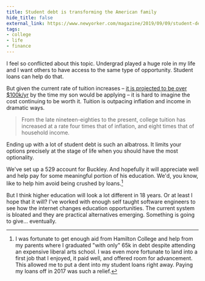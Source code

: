 ```yaml
---
title: Student debt is transforming the American family
hide_title: false
external_link: https://www.newyorker.com/magazine/2019/09/09/student-debt-is-transforming-the-american-family
tags:
- college
- life
- finance
--- 
```

I feel so conflicted about this topic. Undergrad played a huge role in my life and I want others to have access to the same type of opportunity. Student loans can help do that.

But given the current rate of tuition increases – [it is projected to be over $100k/yr][cost] by the time my son would be applying – it is hard to imagine the cost continuing to be worth it. Tuition is outpacing inflation and income in dramatic ways.

> From the late nineteen-eighties to the present, college tuition has increased at a rate four times that of inflation, and eight times that of household income.

Ending up with a lot of student debt is such an albatross. It limits your options precisely at the stage of life when you should have the most optionality.

We've set up a 529 account for Buckley. And hopefully it will appreciate well and help pay for some meaningful portion of his education. We'd, you know, like to help him avoid being crushed by loans.[^1]

But I think higher education will look a lot different in 18 years. Or at least I hope that it will? I've worked with enough self taught software engineers to see how the internet changes education opportunities. The current system is bloated and they are practical alternatives emerging. Something is going to give... eventually.

[cost]: https://www.cnbc.com/2017/03/17/in-18-years-a-college-degree-could-cost-about-500000.html
[^1]: I was fortunate to get enough aid from Hamilton College and help from my parents where I graduated "with only" 65k in debt despite attending an expensive liberal arts school. I was even more fortunate to land into a first job that I enjoyed, it paid well, and offered room for advancement. This allowed me to put a dent into my student loans right away. Paying my loans off in 2017 was such a relief.
